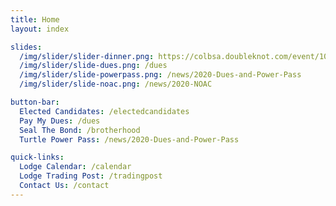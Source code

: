 ```yaml
---
title: Home
layout: index

slides:
  /img/slider/slider-dinner.png: https://colbsa.doubleknot.com/event/104th-annual-dinner/2588047
  /img/slider/slide-dues.png: /dues
  /img/slider/slide-powerpass.png: /news/2020-Dues-and-Power-Pass
  /img/slider/slide-noac.png: /news/2020-NOAC

button-bar:
  Elected Candidates: /electedcandidates
  Pay My Dues: /dues
  Seal The Bond: /brotherhood
  Turtle Power Pass: /news/2020-Dues-and-Power-Pass

quick-links:
  Lodge Calendar: /calendar
  Lodge Trading Post: /tradingpost
  Contact Us: /contact
---
```

